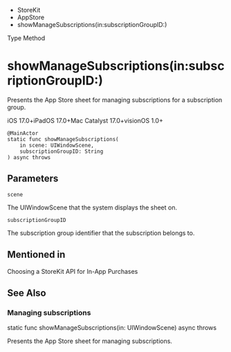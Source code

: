 

- StoreKit
- AppStore
-  showManageSubscriptions(in:subscriptionGroupID:) 

Type Method

# showManageSubscriptions(in:subscriptionGroupID:)

Presents the App Store sheet for managing subscriptions for a subscription group.

iOS 17.0+iPadOS 17.0+Mac Catalyst 17.0+visionOS 1.0+

``` source
@MainActor
static func showManageSubscriptions(
    in scene: UIWindowScene,
    subscriptionGroupID: String
) async throws
```

## Parameters 

`scene`  

The UIWindowScene that the system displays the sheet on.

`subscriptionGroupID`  

The subscription group identifier that the subscription belongs to.

## Mentioned in 

Choosing a StoreKit API for In-App Purchases

## See Also

### Managing subscriptions

static func showManageSubscriptions(in: UIWindowScene) async throws

Presents the App Store sheet for managing subscriptions.

